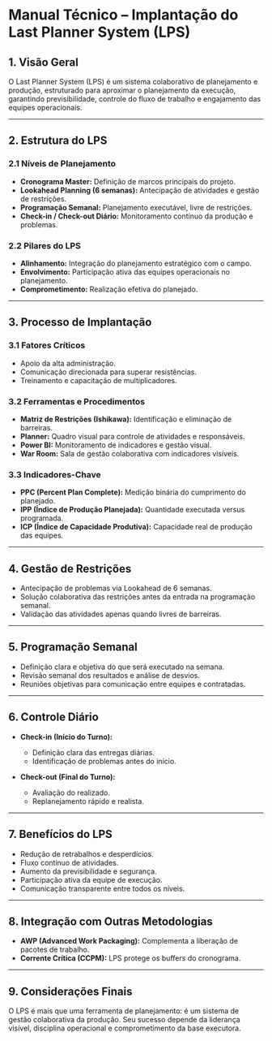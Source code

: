 # Manual Técnico – Implantação do Last Planner System (LPS)

## 1. Visão Geral

O Last Planner System (LPS) é um sistema colaborativo de planejamento e produção, estruturado para aproximar o planejamento da execução, garantindo previsibilidade, controle do fluxo de trabalho e engajamento das equipes operacionais.

---

## 2. Estrutura do LPS

### 2.1 Níveis de Planejamento

* **Cronograma Master:** Definição de marcos principais do projeto.
* **Lookahead Planning (6 semanas):** Antecipação de atividades e gestão de restrições.
* **Programação Semanal:** Planejamento executável, livre de restrições.
* **Check-in / Check-out Diário:** Monitoramento contínuo da produção e problemas.

### 2.2 Pilares do LPS

* **Alinhamento:** Integração do planejamento estratégico com o campo.
* **Envolvimento:** Participação ativa das equipes operacionais no planejamento.
* **Comprometimento:** Realização efetiva do planejado.

---

## 3. Processo de Implantação

### 3.1 Fatores Críticos

* Apoio da alta administração.
* Comunicação direcionada para superar resistências.
* Treinamento e capacitação de multiplicadores.

### 3.2 Ferramentas e Procedimentos

* **Matriz de Restrições (Ishikawa):** Identificação e eliminação de barreiras.
* **Planner:** Quadro visual para controle de atividades e responsáveis.
* **Power BI:** Monitoramento de indicadores e gestão visual.
* **War Room:** Sala de gestão colaborativa com indicadores visíveis.

### 3.3 Indicadores-Chave

* **PPC (Percent Plan Complete):** Medição binária do cumprimento do planejado.
* **IPP (Índice de Produção Planejada):** Quantidade executada versus programada.
* **ICP (Índice de Capacidade Produtiva):** Capacidade real de produção das equipes.

---

## 4. Gestão de Restrições

* Antecipação de problemas via Lookahead de 6 semanas.
* Solução colaborativa das restrições antes da entrada na programação semanal.
* Validação das atividades apenas quando livres de barreiras.

---

## 5. Programação Semanal

* Definição clara e objetiva do que será executado na semana.
* Revisão semanal dos resultados e análise de desvios.
* Reuniões objetivas para comunicação entre equipes e contratadas.

---

## 6. Controle Diário

* **Check-in (Início do Turno):**

  * Definição clara das entregas diárias.
  * Identificação de problemas antes do início.

* **Check-out (Final do Turno):**

  * Avaliação do realizado.
  * Replanejamento rápido e realista.

---

## 7. Benefícios do LPS

* Redução de retrabalhos e desperdícios.
* Fluxo contínuo de atividades.
* Aumento da previsibilidade e segurança.
* Participação ativa da equipe de execução.
* Comunicação transparente entre todos os níveis.

---

## 8. Integração com Outras Metodologias

* **AWP (Advanced Work Packaging):** Complementa a liberação de pacotes de trabalho.
* **Corrente Crítica (CCPM):** LPS protege os buffers do cronograma.

---

## 9. Considerações Finais

O LPS é mais que uma ferramenta de planejamento: é um sistema de gestão colaborativa da produção. Seu sucesso depende da liderança visível, disciplina operacional e comprometimento da base executora.

